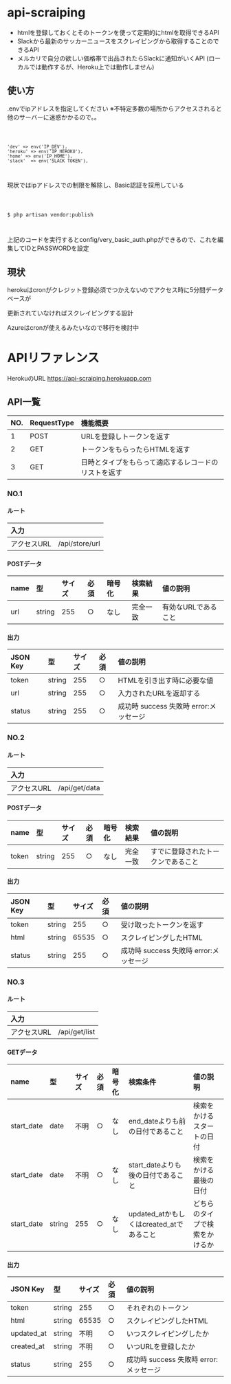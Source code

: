 
# api-scraiping

- htmlを登録しておくとそのトークンを使って定期的にhtmlを取得できるAPI
- Slackから最新のサッカーニュースをスクレイピングから取得することのできるAPI
- メルカリで自分の欲しい価格帯で出品されたらSlackに通知がいくAPI
    (ローカルでは動作するが、Heroku上では動作しません)

## 使い方

.envでipアドレスを指定してください
※不特定多数の場所からアクセスされると他のサーバーに迷惑かかるので。。

<code>

    'dev' => env('IP_DEV'),
    'heroku' => env('IP_HEROKU'),
    'home' => env('IP_HOME'),
    'slack'  => env('SLACK_TOKEN'),
    
</code>

現状ではipアドレスでの制限を解除し、Basic認証を採用している

<code>

$ php artisan vendor:publish

</code>

上記のコードを実行するとconfig/very_basic_auth.phpができるので、これを編集してIDとPASSWORDを設定

## 現状

herokuはcronがクレジット登録必須でつかえないのでアクセス時に5分間データベースが

更新されていなければスクレイピングする設計

Azureはcronが使えるみたいなので移行を検討中


# APIリファレンス

HerokuのURL
https://api-scraiping.herokuapp.com

## API一覧

|NO.|RequestType|機能概要|
|:---|:---|:---|
|1|POST|URLを登録しトークンを返す|
|2|GET|トークンをもらったらHTMLを返す|
|3|GET|日時とタイプをもらって適応するレコードのリストを返す|

### NO.1
#### ルート

|入力||
|:---|:---|
|アクセスURL|/api/store/url|

#### POSTデータ

|name|型|サイズ|必須|暗号化|検索結果|値の説明|
|:---|:---|:---|:---|:---|:---|:---|
|url|string|255|○|なし|完全一致|有効なURLであること|

#### 出力

|JSON Key|型|サイズ|必須|値の説明|
|:---|:---|:---|:---|:---|
|token|string|255|○|HTMLを引き出す時に必要な値|
|url|string|255|○|入力されたURLを返却する|
|status|string|255|○|成功時 success  失敗時 error:メッセージ|

### NO.2
#### ルート

|入力||
|:---|:---|
|アクセスURL|/api/get/data|

#### POSTデータ

|name|型|サイズ|必須|暗号化|検索結果|値の説明|
|:---|:---|:---|:---|:---|:---|:---|
|token|string|255|○|なし|完全一致|すでに登録されたトークンであること|

#### 出力

|JSON Key|型|サイズ|必須|値の説明|
|:---|:---|:---|:---|:---|
|token|string|255|○|受け取ったトークンを返す|
|html|string|65535|○|スクレイピングしたHTML|
|status|string|255|○|成功時 success  失敗時 error:メッセージ|

### NO.3
#### ルート

|入力||
|:---|:---|
|アクセスURL|/api/get/list|

#### GETデータ

|name|型|サイズ|必須|暗号化|検索条件|値の説明|
|:---|:---|:---|:---|:---|:---|:---|
|start_date|date|不明|○|なし|end_dateよりも前の日付であること|検索をかけるスタートの日付|
|start_date|date|不明|○|なし|start_dateよりも後の日付であること|検索をかける最後の日付|
|start_date|string|255|○|なし|updated_atかもしくはcreated_atであること|どちらのタイプで検索をかけるか|

#### 出力

|JSON Key|型|サイズ|必須|値の説明|
|:---|:---|:---|:---|:---|
|token|string|255|○|それぞれのトークン|
|html|string|65535|○|スクレイピングしたHTML|
|updated_at	|string|不明|○|いつスクレイピングしたか|
|created_at	|string|不明|○|いつURLを登録したか|
|status|string|255|○|成功時 success  失敗時 error:メッセージ|

